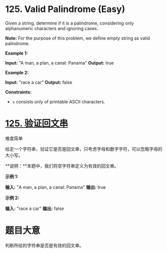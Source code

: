 # 125. Valid Palindrome (Easy)
Given a string, determine if it is a palindrome, considering only alphanumeric characters and ignoring cases.

**Note:** For the purpose of this problem, we define empty string as valid palindrome.

**Example 1:**

**Input:** "A man, a plan, a canal: Panama"
**Output:** true

**Example 2:**

**Input:** "race a car"
**Output:** false

**Constraints:**

*   `s` consists only of printable ASCII characters.


# [125\. 验证回文串](https://leetcode-cn.com/problems/valid-palindrome/)

难度简单

给定一个字符串，验证它是否是回文串，只考虑字母和数字字符，可以忽略字母的大小写。

**说明：**本题中，我们将空字符串定义为有效的回文串。

**示例 1:**

**输入:** "A man, a plan, a canal: Panama"
**输出:** true

**示例 2:**

**输入:** "race a car"
**输出:** false


# 题目大意
判断所给的字符串是否是有效的回⽂串。


